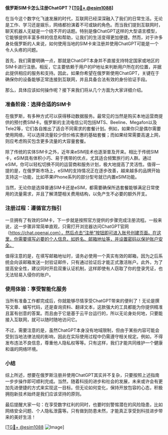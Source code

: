 **俄罗斯SIM卡怎么注册ChatGPT？[[TG💪+ @esim1088](https://t.me/s/esim1088)]**

在当今这个数字化飞速发展的时代，互联网已经深深融入了我们的日常生活。无论是工作、学习还是娱乐，网络都扮演着不可或缺的角色。而当我们提到互联网时，聊天机器人无疑是一个绕不开的话题。特别是像ChatGPT这样的大型语言模型，它能够提供丰富多样的信息和帮助，让我们的生活变得更加便捷。然而，对于许多身处俄罗斯的人来说，如何使用当地的SIM卡来注册并使用ChatGPT可能是一个令人头疼的问题。

首先，我们需要明确一点，那就是ChatGPT本身并不直接支持特定国家或地区的SIM卡进行注册。相反，它主要依赖于用户的IP地址来判断用户所在的位置，并据此提供相应的服务和支持。因此，如果你希望在俄罗斯使用ChatGPT，关键在于确保你的设备能够正常连接到互联网，并且具备合法有效的身份验证手段。

那么，具体应该如何操作呢？接下来我们将从几个方面为大家详细介绍。

### 准备阶段：选择合适的SIM卡

在俄罗斯，有多种方式可以获得移动数据服务。最常见的当然是购买本地运营商提供的预付费SIM卡。俄罗斯的主流电信公司包括MTS、Beeline、Megafon以及Tele2等，它们各自推出了适合不同需求的套餐计划。例如，如果你只是偶尔需要使用网络，可以选择流量较少但价格实惠的基础套餐；而如果经常需要高速上网，则应考虑购买包含更多流量的大容量套餐。

除了传统的实体SIM卡之外，近年来eSIM技术也逐渐普及开来。相比于传统SIM卡，eSIM具有体积小巧、易于携带的优点，尤其适合频繁旅行的人群。通过eSIM，你可以轻松切换不同的运营商和服务计划，极大地提高了灵活性。值得一提的是，在俄罗斯市场上，eSIM的支持情况正在逐步改善，越来越多的品牌开始支持这一功能，比如苹果iPhone系列的部分型号就已内置eSIM功能。

当然，无论你是选择普通SIM卡还是eSIM，都需要确保所选套餐能够满足日常使用的流量需求，并且了解清楚相关费用结构，以免产生不必要的额外开支。

### 注册过程：遵循官方指引

一旦拥有了有效的SIM卡，下一步就是按照官方提供的步骤完成注册流程。一般来说，这一步骤非常简单直观，只需打开浏览器访问ChatGPT官网（https://chat.openai.com），然后点击“注册”按钮即可进入账号创建页面。在这里，你需要填写必要的个人信息，如姓名、邮箱地址等，并设置密码以保护账户安全。

值得注意的是，在填写邮箱地址时，请务必使用一个真实有效的邮箱，因为之后系统会向该邮箱发送一封验证邮件，只有通过验证后才能正式激活账户。此外，为了提高安全性，建议同时开启双重认证机制，这样即使有人窃取了你的登录凭证，也无法轻易入侵你的账户。

### 使用体验：享受智能化服务

当所有准备工作都完成后，你就能够尽情享受ChatGPT带来的便利了！无论是撰写文章、编写代码，还是查询资料、翻译文本，这款强大的工具都能为你提供精准且富有创意的答案。而且由于它是基于云平台运行的，所以无论身处何地，只要能接入互联网，就可以随时随地访问它。

不过，需要注意的是，虽然ChatGPT本身没有地域限制，但由于某些内容可能会受到当地法律法规的影响，因此在实际使用过程中仍需遵守相关规定。例如，不得发布违法不良信息，尊重他人隐私权等等。只有这样，我们才能共同维护一个健康和谐的网络环境。

### 小结

综上所述，想要在俄罗斯注册并使用ChatGPT其实并不复杂，只要按照上述指南一步步操作即可顺利完成。当然，随着科技的进步和社会的发展，未来或许会有更加先进便捷的方式来实现这一目标。但无论如何变化，保持开放包容的心态，积极拥抱新技术始终是我们应该坚持的原则。

最后提醒大家一句：在享受数字红利的同时，也要时刻警惕潜在的风险隐患，比如网络安全问题、个人隐私泄露等。只有做到防患未然，才能真正享受到科技进步带来的美好生活！

[[TG💪+ @esim1088](https://t.me/s/esim1088) ![Image](https://i.postimg.cc/4NQfJmqS/Snipaste-2025-05-13-00-14-12.png)]